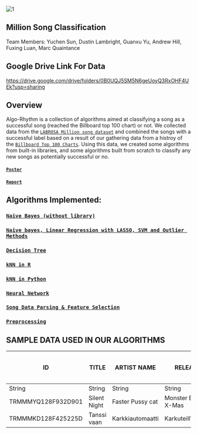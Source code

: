 ![1](https://cloud.githubusercontent.com/assets/8572563/25414393/4b218236-29ff-11e7-9af2-1598f9cd67b0.png)
## Million Song Classification
Team Members: Yuchen Sun, Dustin Lambright, Guanxu Yu, Andrew Hill, Fuxing Luan, Marc Quaintance

## Google Drive Link For Data
https://drive.google.com/drive/folders/0B0UQJ5SM5N6geUoyQ3RxOHF4UEk?usp=sharing

## Overview
Algo-Rhythm is a collection of algorithms aimed at classifying a song as a successful song (reached the Billboard top 100 chart) or not.  We collected data from the [`LABROSA Million song dataset`](https://labrosa.ee.columbia.edu/millionsong/) and combined the songs with a successful label based on a result of our gathering data from a histroy of the [`Billboard Top 100 Charts`](http://www.billboard.com/charts/hot-100).  Using this data, we created some algorithms from built-in libraries, and some algorithms built from scratch to classify any new songs as potentially successful or no.

#### [`Poster`](https://github.ncsu.edu/ysun34/CSC522_MillionSongClassification/blob/master/Poster.pdf)
#### [`Report`](https://github.ncsu.edu/ysun34/CSC522_MillionSongClassification/blob/master/algo_rhythm_final.pdf)

## Algorithms Implemented:

### [`Naive Bayes (without library)`](https://github.ncsu.edu/ysun34/CSC522_MillionSongClassification/tree/master/naive_bayes_no_lib)

### [`Naive bayes, Linear Regression with LASSO, SVM and Outlier Methods`](https://github.ncsu.edu/ysun34/CSC522_MillionSongClassification/tree/master/naiveBayes) 

### [`Decision Tree`](https://github.ncsu.edu/ysun34/CSC522_MillionSongClassification/tree/master/Decision%20Tree%20Classification)

### [`kNN in R`](https://github.ncsu.edu/ysun34/CSC522_MillionSongClassification/tree/master/kNN_R)

### [`kNN in Python`](https://github.ncsu.edu/ysun34/CSC522_MillionSongClassification/tree/master/kNN_Python)

### [`Neural Network`](https://github.ncsu.edu/ysun34/CSC522_MillionSongClassification/tree/master/neural_net)

### [`Song Data Parsing & Feature Selection`](https://github.ncsu.edu/ysun34/CSC522_MillionSongClassification/tree/master/song_extraction)

### [`Preprocessing`](https://github.ncsu.edu/ysun34/CSC522_MillionSongClassification/tree/master/Preprocessing)

## SAMPLE DATA USED IN OUR ALGORITHMS ##

| ID | TITLE | ARTIST NAME | RELEASE | YEAR | KEY | KEY CONFIDENCE | TIME SIGNATURE | TIME SIGNATURE CONFIDENCE | MODE | MODE CONFIDENCE | END OF FADE IN | START OF FADE OUT | ENERGY | DURATION |  DANCEABILITY | SONG HOTTNESS | TEMPO | LOUDNESS | TOP 100? | 
| ------------- | ------------- | ------------- |------------- |------------- |------------- |------------- |------------- |------------- |------------- |------------- |------------- |------------- |------------- |------------- |------------- |------------- |------------- |------------- |------------- |
| String              | String        | String           | String                | String | Int | Float | Int | Float | Int | Float | Float | Float | Float | Float | Float | Float | Float | Float | Bool |
| TRMMMYQ128F932D901  | Silent Night  | Faster Pussy cat | Monster Ballads X-Mas | 2003   | 10  | 0.777 | 4 | 0.94 | 0 | 0.688 | 2.049 | 236.635 | 0.0 | 252.05506 | 0.0 | 0.5428987432910862| 87.002 | -4.829 | 0 |
| TRMMMKD128F425225D  | Tanssi vaan   | Karkkiautomaatti |  Karkuteill\u00e4     | 1995   | 9   | 0.808 | 1 | 0.0 | 1 | 0.355 | 0.258 | 148.66 | 0.0 | 156.55138 | 0.0 | 0.2998774882739778| 150.778 | -10.555| 0 |


